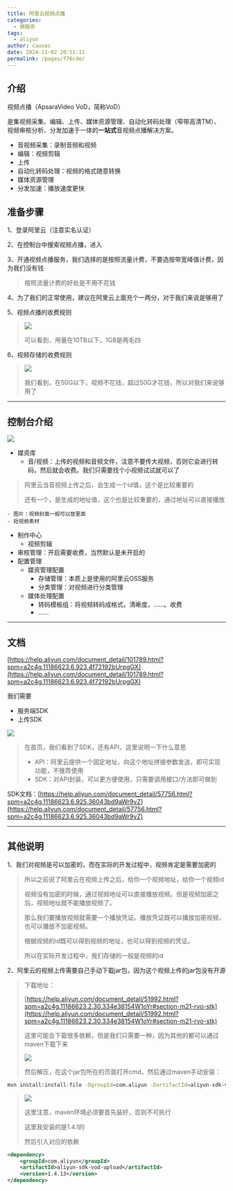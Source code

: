 ```yaml
---
title: 阿里云视频点播
categories: 
  - 微服务
tags: 
  - aliyun
author: causes
date: 2024-11-02 20:51:11
permalink: /pages/f76cde/
---
```

## 介绍


视频点播（ApsaraVideo VoD，简称VoD）



是集视频采集、编辑、上传、媒体资源管理、自动化转码处理（窄带高清TM）、视频审核分析、分发加速于一体的**一站式**音视频点播解决方案。



+ 音视频采集：录制音频和视频
+ 编辑：视频剪辑
+ 上传
+ 自动化转码处理：视频的格式随意转换
+ 媒体资源管理
+ 分发加速：播放速度更快



## 准备步骤


1、登录阿里云（注意实名认证）



2、在控制台中搜索视频点播，进入



3、开通视频点播服务，我们选择的是按照流量计费，不要选按带宽峰值计费，因为我们没有钱



> 按照流量计费的好处是不用不花钱
>



4、为了我们的正常使用，建议在阿里云上面充个一两分，对于我们来说是够用了



5、视频点播的收费规则



> ![](https://cdn.nlark.com/yuque/0/2021/png/1607475/1609744972554-75f3b375-fb9b-478c-82fd-1f874c9533fa.png)
>
> 可以看到，用量在10TB以下，1GB是两毛四
>



6、视频存储的收费规则



> ![](https://cdn.nlark.com/yuque/0/2021/png/1607475/1609744972542-eb8b73a1-9b0f-4181-83de-bc898707848c.png)
>
> 我们看到，在50G以下，视频不花钱，超过50G才花钱，所以对我们来说够用了
>

---

## 控制台介绍


![](https://cdn.nlark.com/yuque/0/2021/png/1607475/1609744972556-f2efcd01-11be-41cb-a855-8403835af76b.png)



+ 媒资库
    - 音/视频：上传的视频和音频文件，注意不要传大视频，否则它会进行转码，然后就会收费。我们只需要找个小视频试试就可以了

> 阿里云当音视频上传之后，会生成一个id值，这个是比较重要的
>
> 还有一个，是生成的地址值，这个也是比较重要的，通过地址可以直接播放
>

    - 图片：视频封面一般可以放里面
    - 短视频素材
+ 制作中心
    - 视频剪辑
+ 审核管理：开启需要收费，当然默认是未开启的
+ 配置管理
    - 媒资管理配置
        * 存储管理：本质上是使用的阿里云OSS服务
        * 分类管理：对视频进行分类管理
    - 媒体处理配置
        * 转码模板组：将视频转码成格式，清晰度，......。收费
        * ......

---

## 文档


[https://help.aliyun.com/document_detail/101789.html?spm=a2c4g.11186623.6.923.4f72192bUrpgGX](https://help.aliyun.com/document_detail/101789.html?spm=a2c4g.11186623.6.923.4f72192bUrpgGX)



我们需要



+ 服务端SDK
+ 上传SDK



![](https://cdn.nlark.com/yuque/0/2021/png/1607475/1609744972560-3791e45b-13a1-424f-ba1e-e7c6e7b33ad6.png)



> 在首页，我们看到了SDK，还有API，这里说明一下什么意思
>
> + API：阿里云提供一个固定地址，向这个地址拼接参数发送，即可实现功能，不推荐使用
> + SDK：对API封装，可以更方便使用，只需要调用接口/方法即可做到
>



SDK文档：[https://help.aliyun.com/document_detail/57756.html?spm=a2c4g.11186623.6.925.36043bd9aWr9vZ](https://help.aliyun.com/document_detail/57756.html?spm=a2c4g.11186623.6.925.36043bd9aWr9vZ)

---

## 其他说明


1、我们对视频是可以加密的，而在实际的开发过程中，视频肯定是需要加密的



> 所以之前说了阿里云在视频上传之后，给你一个视频地址，给你一个视频id
>
> 视频没有加密的时候，通过视频地址可以直接播放视频。但是视频加密之后，视频地址就不能播放视频了。
>
> 那么我们要播放视频就需要一个播放凭证。播放凭证既可以播放加密视频，也可以播放不加密视频。
>
> 根据视频的id既可以得到视频的地址，也可以得到视频的凭证。
>
> 所以在实际开发过程中，我们存储的一般是视频的id
>



2、阿里云的视频上传需要自己手动下载jar包，因为这个视频上传的jar包没有开源



> 下载地址：
>
> [https://help.aliyun.com/document_detail/51992.html?spm=a2c4g.11186623.2.30.334e38154W1oYr#section-m21-rvo-stk](https://help.aliyun.com/document_detail/51992.html?spm=a2c4g.11186623.2.30.334e38154W1oYr#section-m21-rvo-stk)
>
> 这里可能会下载很多依赖，但是我们只需要一种，因为其他的都可以通过maven下载下来
>
> ![](https://cdn.nlark.com/yuque/0/2021/png/1607475/1609744972525-a463a3d7-d12a-4d79-8285-2486921239cf.png)
>
> 然后解压，在这个jar包所在的页面打开cmd，然后通过maven手动安装：
>

```bash
mvn install:install-file -DgroupId=com.aliyun -DartifactId=aliyun-sdk-vod-upload -Dversion=1.4.13 -Dpackaging=jar -Dfile=aliyun-java-vod-upload-1.4.13.jar
```

> ![](https://cdn.nlark.com/yuque/0/2021/png/1607475/1609744972538-69037517-8ac9-46ad-a02a-83e6edf7334e.png)
>
> 这里注意，maven环境必须要首先装好，否则不可执行
>
> 这里我安装的是1.4.1的
>
> 然后引入对应的依赖
>

```xml
<dependency>
    <groupId>com.aliyun</groupId>
    <artifactId>aliyun-sdk-vod-upload</artifactId>
    <version>1.4.13</version>
</dependency>
```

